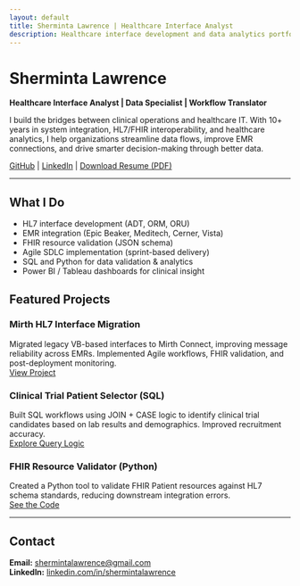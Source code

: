 ```yaml
---
layout: default
title: Sherminta Lawrence | Healthcare Interface Analyst
description: Healthcare interface development and data analytics portfolio
---
```


# Sherminta Lawrence
**Healthcare Interface Analyst | Data Specialist | Workflow Translator**

I build the bridges between clinical operations and healthcare IT. With 10+ years in system integration, HL7/FHIR interoperability, and healthcare analytics, I help organizations streamline data flows, improve EMR connections, and drive smarter decision-making through better data.

[GitHub](https://github.com/MitaJuanita) | 
[LinkedIn](https://linkedin.com/in/shermintalawrence) | 
[Download Resume (PDF)](Resume_S_Lawrence.pdf)

---

## What I Do
- HL7 interface development (ADT, ORM, ORU)
- EMR integration (Epic Beaker, Meditech, Cerner, Vista)
- FHIR resource validation (JSON schema)
- Agile SDLC implementation (sprint-based delivery)
- SQL and Python for data validation & analytics
- Power BI / Tableau dashboards for clinical insight

## Featured Projects

### Mirth HL7 Interface Migration
Migrated legacy VB-based interfaces to Mirth Connect, improving message reliability across EMRs. Implemented Agile workflows, FHIR validation, and post-deployment monitoring.  
[View Project](https://github.com/MitaJuanita/DA_project)

### Clinical Trial Patient Selector (SQL)
Built SQL workflows using JOIN + CASE logic to identify clinical trial candidates based on lab results and demographics. Improved recruitment accuracy.  
[Explore Query Logic](https://github.com/MitaJuanita/Clinical_Trial_List)

### FHIR Resource Validator (Python)
Created a Python tool to validate FHIR Patient resources against HL7 schema standards, reducing downstream integration errors.  
[See the Code](https://github.com/MitaJuanita/FHIR_Project)

---

## Contact
**Email:** [shermintalawrence@gmail.com](mailto:shermintalawrence@gmail.com)  
**LinkedIn:** [linkedin.com/in/shermintalawrence](https://linkedin.com/in/shermintalawrence)
